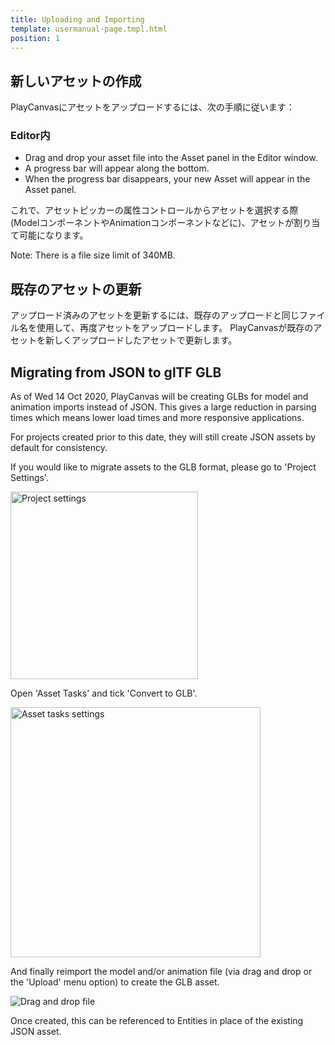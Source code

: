 ```yaml
---
title: Uploading and Importing
template: usermanual-page.tmpl.html
position: 1
---
```


## 新しいアセットの作成

PlayCanvasにアセットをアップロードするには、次の手順に従います：

### Editor内

* Drag and drop your asset file into the Asset panel in the Editor window.
* A progress bar will appear along the bottom.
* When the progress bar disappears, your new Asset will appear in the Asset panel.

これで、アセットピッカーの属性コントロールからアセットを選択する際 (ModelコンポーネントやAnimationコンポーネントなどに)、アセットが割り当て可能になります。

Note: There is a file size limit of 340MB.

## 既存のアセットの更新

アップロード済みのアセットを更新するには、既存のアップロードと同じファイル名を使用して、再度アセットをアップロードします。 PlayCanvasが既存のアセットを新しくアップロードしたアセットで更新します。

## Migrating from JSON to glTF GLB

As of Wed 14 Oct 2020, PlayCanvas will be creating GLBs for model and animation imports instead of JSON. This gives a large reduction in parsing times which means lower load times and more responsive applications.

For projects created prior to this date, they will still create JSON assets by default for consistency.

If you would like to migrate assets to the GLB format, please go to 'Project Settings'.

<img src="/images/user-manual/assets/importing/project-settings.png" alt="Project settings" width="300"/>

Open 'Asset Tasks' and tick 'Convert to GLB'.

<img src="/images/user-manual/assets/importing/asset-tasks.png" alt="Asset tasks settings" width="400"/>

And finally reimport the model and/or animation file (via drag and drop or the 'Upload' menu option) to create the GLB asset.

<img src="/images/user-manual/assets/importing/drag-and-drop.gif" alt="Drag and drop file"/>

Once created, this can be referenced to Entities in place of the existing JSON asset.

